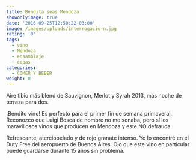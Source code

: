 ```yaml
---
title: Bendita seas Mendoza
showonlyimage: true
date: '2016-09-25T12:50:22-03:00'
image: /images/uploads/interrogacio-n.jpg
rating: '0'
tags:
  - vino
  - Mendoza
  - ensamblaje
  - cepas
categories:
  - COMER Y BEBER
weight: 0
---
```

Aire tibio más blend de Sauvignon, Merlot y Syrah 2013, más noche de terraza para dos. 

 <!--more-->

¡Bendito vino! Es perfecto para el primer fin de semana primaveral. Reconozco que Luigi Bosca de nombre no me sonaba, pero sí los maravillosos vinos que producen en Mendoza y este NO defrauda. 

Refrescante, aterciopelado y de rojo granate intenso. Yo lo encontré en el Duty Free del aeropuerto de Buenos Aires. Ojo que este vino en particular puede guardarse durante 15 años sin problema.
